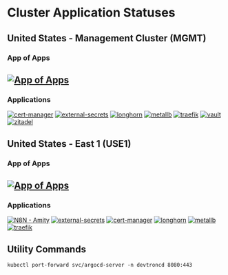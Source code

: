 # Cluster Application Statuses
## United States - Management Cluster (MGMT) 
### App of Apps
[![App of Apps](https://argocd.vng.bet/api/badge?name=mgmt&revision=true&showAppName=true)](https://argocd.vng.bet/applications/mgmt)
---
### Applications
[![cert-manager](https://argocd.vng.bet/api/badge?name=cert-manager-mgmt&revision=true&showAppName=true)](https://argocd.vng.bet/applications/cert-manager-mgmt)
[![external-secrets](https://argocd.vng.bet/api/badge?name=external-secrets-mgmt&revision=true&showAppName=true)](https://argocd.vng.bet/applications/devtroncd/external-secrets-mgmt?view=tree)
[![longhorn](https://argocd.vng.bet/api/badge?name=longhorn-mgmt&revision=true&showAppName=true)](https://argocd.vng.bet/applications/longhorn-mgmt)
[![metallb](https://argocd.vng.bet/api/badge?name=metallb-mgmt&revision=true&showAppName=true)](https://argocd.vng.bet/applications/metallb-mgmt)
[![traefik](https://argocd.vng.bet/api/badge?name=traefik-mgmt&revision=true&showAppName=true)](https://argocd.vng.bet/applications/traefik-mgmt)
[![vault](https://argocd.vng.bet/api/badge?name=vault-mgmt&revision=true&showAppName=true)](https://argocd.vng.bet/applications/vault-mgmt)
[![zitadel](https://argocd.vng.bet/api/badge?name=zitadel-mgmt&revision=true&showAppName=true)](https://argocd.vng.bet/applications/zitadel-mgmt)

## United States - East 1 (USE1) 
### App of Apps
[![App of Apps](https://argocd.vng.bet/api/badge?name=use1&revision=true&showAppName=true)](https://argocd.vng.bet/applications/use1)
---
### Applications
[![N8N - Amity](https://argocd.vng.bet/api/badge?name=amity-n8n-use1&revision=true&showAppName=true)](https://argocd.vng.bet/applications/amity-n8n-use1)
[![external-secrets](https://argocd.vng.bet/api/badge?name=external-secrets-use1&revision=true&showAppName=true)](https://argocd.vng.bet/applications/devtroncd/external-secrets-use1?view=tree)
[![cert-manager](https://argocd.vng.bet/api/badge?name=cert-manager-use1&revision=true&showAppName=true)](https://argocd.vng.bet/applications/cert-manager-use1)
[![longhorn](https://argocd.vng.bet/api/badge?name=longhorn-use1&revision=true&showAppName=true)](https://argocd.vng.bet/applications/longhorn-use1)
[![metallb](https://argocd.vng.bet/api/badge?name=metallb-use1&revision=true&showAppName=true)](https://argocd.vng.bet/applications/metallb-use1)
[![traefik](https://argocd.vng.bet/api/badge?name=traefik-use1&revision=true&showAppName=true)](https://argocd.vng.bet/applications/traefik-use1)


## Utility Commands
`kubectl port-forward svc/argocd-server -n devtroncd 8080:443`